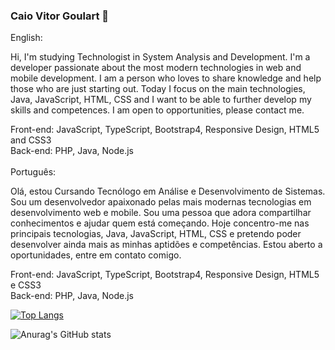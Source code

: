 ### Caio Vitor Goulart 👋
English:

Hi, I'm studying Technologist in System Analysis and Development. I'm a developer passionate about the most modern technologies in web and mobile development. I am a person who loves to share knowledge and help those who are just starting out. Today I focus on the main technologies, Java, JavaScript, HTML, CSS and I want to be able to further develop my skills and competences. I am open to opportunities, please contact me.

Front-end: JavaScript, TypeScript, Bootstrap4, Responsive Design, HTML5 and CSS3 <br>
Back-end: PHP, Java, Node.js
<br>
<br>
Português:

Olá, estou Cursando Tecnólogo em Análise e Desenvolvimento de Sistemas. Sou um desenvolvedor apaixonado pelas mais modernas tecnologias em desenvolvimento web e mobile. Sou uma pessoa que adora compartilhar conhecimentos e ajudar quem está começando. Hoje concentro-me nas principais tecnologias, Java, JavaScript, HTML, CSS e pretendo poder desenvolver ainda mais as minhas aptidões e competências. Estou aberto a oportunidades, entre em contato comigo.

Front-end: JavaScript, TypeScript, Bootstrap4, Responsive Design, HTML5 e CSS3 <br>
Back-end: PHP, Java, Node.js



[![Top Langs](https://github-readme-stats.vercel.app/api/top-langs/?username=cgoulart01&theme=midnight-purple&show_icons=true&layout=compact)](https://github.com/anuraghazra/github-readme-stats)








![Anurag's GitHub stats](https://github-readme-stats.vercel.app/api?username=cgoulart01&theme=midnight-purple&show_icons=true)
